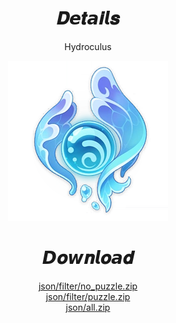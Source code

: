 <body>
  <div align="center">
    <h1>𝑫𝙚𝒕𝙖𝒊𝙡𝒔</h1>
    <p>Hydroculus</p>
    <img src=item.webp>
    <h1>𝘿𝒐𝙬𝒏𝙡𝒐𝙖𝒅</h1>
    <a href="https://github.com/Minato0211/minato-jsons/raw/main/oculus/hydroculus/4.2/json/filter/no%20puzzle/nopuzzle.zip">json/filter/no_puzzle.zip</a></br>
    <a href="https://github.com/Minato0211/minato-jsons/raw/main/oculus/hydroculus/4.2/json/filter/puzzle/puzzle.zip">json/filter/puzzle.zip</a></br>
    <a href="https://github.com/Minato0211/minato-jsons/raw/main/oculus/hydroculus/4.2/json/all/all.zip">json/all.zip</a></br>
  </div>
</body>
